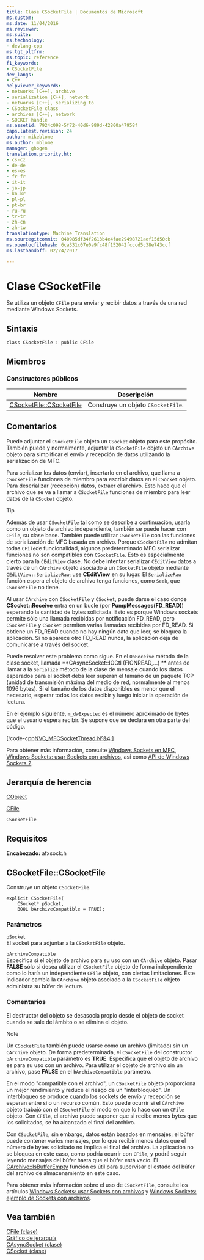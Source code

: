 ```yaml
---
title: Clase CSocketFile | Documentos de Microsoft
ms.custom: 
ms.date: 11/04/2016
ms.reviewer: 
ms.suite: 
ms.technology:
- devlang-cpp
ms.tgt_pltfrm: 
ms.topic: reference
f1_keywords:
- CSocketFile
dev_langs:
- C++
helpviewer_keywords:
- networks [C++], archive
- serialization [C++], network
- networks [C++], serializing to
- CSocketFile class
- archives [C++], network
- SOCKET handle
ms.assetid: 7924c098-5f72-40d6-989d-42800a47958f
caps.latest.revision: 24
author: mikeblome
ms.author: mblome
manager: ghogen
translation.priority.ht:
- cs-cz
- de-de
- es-es
- fr-fr
- it-it
- ja-jp
- ko-kr
- pl-pl
- pt-br
- ru-ru
- tr-tr
- zh-cn
- zh-tw
translationtype: Machine Translation
ms.sourcegitcommit: 040985df34f2613b4e4fae29498721aef15d50cb
ms.openlocfilehash: 6ca331c07e0a9fc48f152042fcccd5c38e743ccf
ms.lasthandoff: 02/24/2017

---
```

# <a name="csocketfile-class"></a>Clase CSocketFile
Se utiliza un objeto `CFile` para enviar y recibir datos a través de una red mediante Windows Sockets.  
  
## <a name="syntax"></a>Sintaxis  
  
```  
class CSocketFile : public CFile  
```  
  
## <a name="members"></a>Miembros  
  
### <a name="public-constructors"></a>Constructores públicos  
  
|Nombre|Descripción|  
|----------|-----------------|  
|[CSocketFile::CSocketFile](#csocketfile)|Construye un objeto `CSocketFile`.|  
  
## <a name="remarks"></a>Comentarios  
 Puede adjuntar el `CSocketFile` objeto un `CSocket` objeto para este propósito. También puede y normalmente, adjuntar la `CSocketFile` objeto un `CArchive` objeto para simplificar el envío y recepción de datos utilizando la serialización de MFC.  
  
 Para serializar los datos (enviar), insertarlo en el archivo, que llama a `CSocketFile` funciones de miembro para escribir datos en el `CSocket` objeto. Para deserializar (recepción) datos, extraer el archivo. Esto hace que el archivo que se va a llamar a `CSocketFile` funciones de miembro para leer datos de la `CSocket` objeto.  
  
> [!TIP]
>  Además de usar `CSocketFile` tal como se describe a continuación, usarla como un objeto de archivo independiente, también se puede hacer con `CFile`, su clase base. También puede utilizar `CSocketFile` con las funciones de serialización de MFC basada en archivo. Porque `CSocketFile` no admitan todas `CFile`de funcionalidad, algunos predeterminado MFC serializar funciones no son compatibles con `CSocketFile`. Esto es especialmente cierto para la `CEditView` clase. No debe intentar serializar `CEditView` datos a través de un `CArchive` objeto asociado a un `CSocketFile` objeto mediante `CEditView::SerializeRaw`; use **CEditView** en su lugar. El `SerializeRaw` función espera el objeto de archivo tenga funciones, como `Seek`, que `CSocketFile` no tiene.  
  
 Al usar `CArchive` con `CSocketFile` y `CSocket`, puede darse el caso donde **CSocket::Receive** entra en un bucle (por **PumpMessages(FD_READ)**) esperando la cantidad de bytes solicitada. Esto es porque Windows sockets permite sólo una llamada recibidas por notificación FD_READ, pero `CSocketFile` y `CSocket` permiten varias llamadas recibidas por FD_READ. Si obtiene un FD_READ cuando no hay ningún dato que leer, se bloquea la aplicación. Si no aparece otro FD_READ nunca, la aplicación deja de comunicarse a través del socket.  
  
 Puede resolver este problema como sigue. En el `OnReceive` método de la clase socket, llamada **CAsyncSocket::IOCtl (FIONREAD,...) ** antes de llamar a la `Serialize` método de la clase de mensaje cuando los datos esperados para el socket deba leer superan el tamaño de un paquete TCP (unidad de transmisión máxima del medio de red, normalmente al menos 1096 bytes). Si el tamaño de los datos disponibles es menor que el necesario, esperar todos los datos recibir y luego iniciar la operación de lectura.  
  
 En el ejemplo siguiente, `m_dwExpected` es el número aproximado de bytes que el usuario espera recibir. Se supone que se declara en otra parte del código.  
  
 [!code-cpp[NVC_MFCSocketThread Nº&4;](../../mfc/reference/codesnippet/cpp/csocketfile-class_1.cpp)]  
  
 Para obtener más información, consulte [Windows Sockets en MFC](../../mfc/windows-sockets-in-mfc.md), [Windows Sockets: usar Sockets con archivos](../../mfc/windows-sockets-using-sockets-with-archives.md), así como [API de Windows Sockets 2](http://msdn.microsoft.com/library/windows/desktop/ms740673).  
  
## <a name="inheritance-hierarchy"></a>Jerarquía de herencia  
 [CObject](../../mfc/reference/cobject-class.md)  
  
 [CFile](../../mfc/reference/cfile-class.md)  
  
 `CSocketFile`  
  
## <a name="requirements"></a>Requisitos  
 **Encabezado:** afxsock.h  
  
##  <a name="a-namecsocketfilea--csocketfilecsocketfile"></a><a name="csocketfile"></a>CSocketFile::CSocketFile  
 Construye un objeto `CSocketFile`.  
  
```  
explicit CSocketFile(
    CSocket* pSocket,  
    BOOL bArchiveCompatible = TRUE);
```  
  
### <a name="parameters"></a>Parámetros  
 `pSocket`  
 El socket para adjuntar a la `CSocketFile` objeto.  
  
 `bArchiveCompatible`  
 Especifica si el objeto de archivo para su uso con un `CArchive` objeto. Pasar **FALSE** sólo si desea utilizar el `CSocketFile` objeto de forma independiente como lo haría un independiente `CFile` objeto, con ciertas limitaciones. Este indicador cambia la `CArchive` objeto asociado a la `CSocketFile` objeto administra su búfer de lectura.  
  
### <a name="remarks"></a>Comentarios  
 El destructor del objeto se desasocia propio desde el objeto de socket cuando se sale del ámbito o se elimina el objeto.  
  
> [!NOTE]
>  Un `CSocketFile` también puede usarse como un archivo (limitado) sin un `CArchive` objeto. De forma predeterminada, el `CSocketFile` del constructor `bArchiveCompatible` parámetro es **TRUE**. Especifica que el objeto de archivo es para su uso con un archivo. Para utilizar el objeto de archivo sin un archivo, pase **FALSE** en el `bArchiveCompatible` parámetro.  
  
 En el modo "compatible con el archivo", un `CSocketFile` objeto proporciona un mejor rendimiento y reduce el riesgo de un "interbloqueo". Un interbloqueo se produce cuando los sockets de envío y recepción se esperan entre sí o un recurso común. Esto puede ocurrir si el `CArchive` objeto trabajó con el `CSocketFile` el modo en que lo hace con un `CFile` objeto. Con `CFile`, el archivo puede suponer que si recibe menos bytes que los solicitados, se ha alcanzado el final del archivo.  
  
 Con `CSocketFile`, sin embargo, datos están basados en mensajes; el búfer puede contener varios mensajes, por lo que recibir menos datos que el número de bytes solicitado no implica el final del archivo. La aplicación no se bloquea en este caso, como podría ocurrir con `CFile`, y podrá seguir leyendo mensajes del búfer hasta que el búfer está vacío. El [CArchive::IsBufferEmpty](../../mfc/reference/carchive-class.md#isbufferempty) función es útil para supervisar el estado del búfer del archivo de almacenamiento en este caso.  
  
 Para obtener más información sobre el uso de `CSocketFile`, consulte los artículos [Windows Sockets: usar Sockets con archivos](../../mfc/windows-sockets-using-sockets-with-archives.md) y [Windows Sockets: ejemplo de Sockets con archivos](../../mfc/windows-sockets-example-of-sockets-using-archives.md).  
  
## <a name="see-also"></a>Vea también  
 [CFile (clase)](../../mfc/reference/cfile-class.md)   
 [Gráfico de jerarquía](../../mfc/hierarchy-chart.md)   
 [CAsyncSocket (clase)](../../mfc/reference/casyncsocket-class.md)   
 [CSocket (clase)](../../mfc/reference/csocket-class.md)

